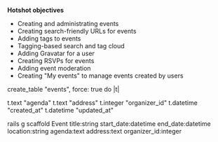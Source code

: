 **Hotshot objectives**
- Creating and administrating events
- Creating search-friendly URLs for events
- Adding tags to events
- Tagging-based search and tag cloud
- Adding Gravatar for a user
- Creating RSVPs for events
- Adding event moderation
- Creating "My events" to manage events created by users

 create_table "events", force: true do |t|

 
 t.text "agenda"
 t.text "address"
 t.integer "organizer_id"
 t.datetime "created_at"
 t.datetime "updated_at"
 
 rails g scaffold Event title:string start_date:datetime end_date:datetime location:string agenda:text address:text organizer_id:integer 